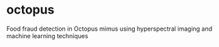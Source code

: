 # octopus
Food fraud detection in Octopus mimus using hyperspectral imaging and machine learning techniques

